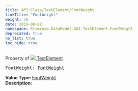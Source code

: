 ```yaml
---
title: API:Class/TextElement/FontWeight
linkTitle: "FontWeight"
weight: 70
date: 2019-08-02
namespace: Primrose.DataModel.GUI.TextElement.FontWeight
deprecated: true
no_list: true
toc_hide: true
---
```

Property of <a href="/docs/api-reference/Class/TextElement"><img src="/icons/silk/default.png"/>&nbsp;TextElement</a>
<pre class="method-declaration">
FontWeight: <a class="type" href="/docs/api-reference/Enum/FontWeight">FontWeight</a></pre>
<b>Value Type: </b>
<a class="type" href="/docs/api-reference/Enum/FontWeight">FontWeight</a>
<br/>
<b>Description: </b>